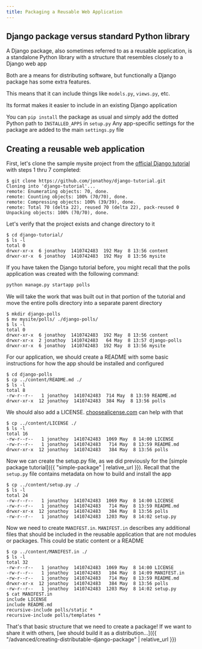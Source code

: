 ```yaml
---
title: Packaging a Reusable Web Application
---
```


## Django package versus standard Python library

A Django package, also sometimes referred to as a reusable application, is a standalone Python library with a structure that resembles closely to a Django web app

Both are a means for distributing software, but functionally a Django package has some extra features.

This means that it can include things like `models.py`, `views.py`, etc.

Its format makes it easier to include in an existing Django application

You can `pip install` the package as usual and simply add the dotted Python path to `INSTALLED_APPS` in `setup.py`
Any app-specific settings for the package are added to the main `settings.py` file

## Creating a reusable web application

First, let's clone the sample mysite project from the [official Django tutorial](https://docs.djangoproject.com/en/2.2/intro/reusable-apps/) with steps 1 thru 7 completed:

```terminal
$ git clone https://github.com/jonathoy/django-tutorial.git
Cloning into 'django-tutorial'...
remote: Enumerating objects: 70, done.
remote: Counting objects: 100% (70/70), done.
remote: Compressing objects: 100% (39/39), done.
remote: Total 70 (delta 22), reused 70 (delta 22), pack-reused 0
Unpacking objects: 100% (70/70), done.
```

Let's verify that the project exists and change directory to it

```terminal
$ cd django-tutorial/
$ ls -l
total 0
drwxr-xr-x  6 jonathoy  1410742483  192 May  8 13:56 content
drwxr-xr-x  6 jonathoy  1410742483  192 May  8 13:56 mysite
```

If you have taken the Django tutorial before, you might recall that the polls application was created with the following command:

```python
python manage.py startapp polls
```

We will take the work that was built out in that portion of the tutorial and move the entire polls directory into a separate parent directory

```terminal
$ mkdir django-polls
$ mv mysite/polls/ ./django-polls/
$ ls -l
total 0
drwxr-xr-x  6 jonathoy  1410742483  192 May  8 13:56 content
drwxr-xr-x  2 jonathoy  1410742483   64 May  8 13:57 django-polls
drwxr-xr-x  6 jonathoy  1410742483  192 May  8 13:56 mysite
```

For our application, we should create a README with some basic instructions for how the app should be installed and configured

```terminal
$ cd django-polls
$ cp ../content/README.md ./
$ ls -l
total 8
-rw-r--r--   1 jonathoy  1410742483  714 May  8 13:59 README.md
drwxr-xr-x  12 jonathoy  1410742483  384 May  8 13:56 polls
```

We should also add a LICENSE. [choosealicense.com](https://choosealicense.com/) can help with that

```terminal
$ cp ../content/LICENSE ./
$ ls -l
total 16
-rw-r--r--   1 jonathoy  1410742483  1069 May  8 14:00 LICENSE
-rw-r--r--   1 jonathoy  1410742483   714 May  8 13:59 README.md
drwxr-xr-x  12 jonathoy  1410742483   384 May  8 13:56 polls
```

Now we can create the setup.py file, as we did previously for the [simple package tutorial]({{ "simple-package" | relative_url }}). Recall that the `setup.py` file contains metadata on how to build and install the app

```terminal
$ cp ../content/setup.py ./
$ ls -l
total 24
-rw-r--r--   1 jonathoy  1410742483  1069 May  8 14:00 LICENSE
-rw-r--r--   1 jonathoy  1410742483   714 May  8 13:59 README.md
drwxr-xr-x  12 jonathoy  1410742483   384 May  8 13:56 polls
-rw-r--r--   1 jonathoy  1410742483  1203 May  8 14:02 setup.py
```

Now we need to create `MANIFEST.in`. `MANIFEST.in` describes any additional files that should be included in the reusable application that are not modules or packages. This could be static content or a README

```terminal
$ cp ../content/MANIFEST.in ./
$ ls -l
total 32
-rw-r--r--   1 jonathoy  1410742483  1069 May  8 14:00 LICENSE
-rw-r--r--   1 jonathoy  1410742483   104 May  8 14:09 MANIFEST.in
-rw-r--r--   1 jonathoy  1410742483   714 May  8 13:59 README.md
drwxr-xr-x  12 jonathoy  1410742483   384 May  8 13:56 polls
-rw-r--r--   1 jonathoy  1410742483  1203 May  8 14:02 setup.py
$ cat MANIFEST.in
include LICENSE
include README.md
recursive-include polls/static *
recursive-include polls/templates *
```

That's that basic structure that we need to create a package! If we want to share it with others, [we should build it as a distribution...]({{ "/advanced/creating-distributable-django-package" | relative_url }})
